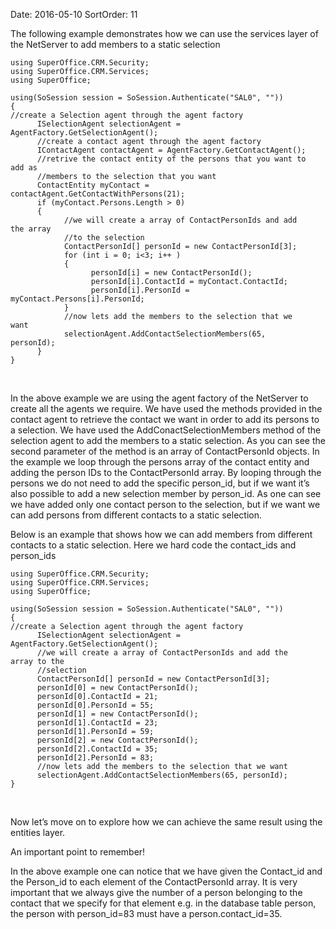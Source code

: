 Date: 2016-05-10
SortOrder: 11

The following example demonstrates how we can use the services layer of the NetServer to add members to a static selection

```
using SuperOffice.CRM.Security;
using SuperOffice.CRM.Services;
using SuperOffice;
 
using(SoSession session = SoSession.Authenticate("SAL0", ""))
{
//create a Selection agent through the agent factory
      ISelectionAgent selectionAgent =
AgentFactory.GetSelectionAgent();
      //create a contact agent through the agent factory
      IContactAgent contactAgent = AgentFactory.GetContactAgent();
      //retrive the contact entity of the persons that you want to
add as
      //members to the selection that you want
      ContactEntity myContact =
contactAgent.GetContactWithPersons(21);
      if (myContact.Persons.Length > 0)
      {
            //we will create a array of ContactPersonIds and add
the array
            //to the selection
            ContactPersonId[] personId = new ContactPersonId[3];
            for (int i = 0; i<3; i++ )
            {
                  personId[i] = new ContactPersonId();
                  personId[i].ContactId = myContact.ContactId;
                  personId[i].PersonId =
myContact.Persons[i].PersonId;  
            }
            //now lets add the members to the selection that we
want
            selectionAgent.AddContactSelectionMembers(65,
personId);
      }
}
```

 

In the above example we are using the agent factory of the NetServer to create all the agents we require. We have used the methods provided in the contact agent to retrieve the contact we want in order to add its persons to a selection. We have used the AddConactSelectionMembers method of the selection agent to add the members to a static selection. As you can see the second parameter of the method is an array of ContactPersonId objects. In the example we loop through the persons array of the contact entity and adding the person IDs to the ContactPersonId array. By looping through the persons we do not need to add the specific person\_id, but if we want it’s also possible to add a new selection member by person\_id. As one can see we have added only one contact person to the selection, but if we want we can add persons from different contacts to a static selection.

Below is an example that shows how we can add members from different contacts to a static selection. Here we hard code the contact\_ids and person\_ids

```
using SuperOffice.CRM.Security;
using SuperOffice.CRM.Services;
using SuperOffice;
 
using(SoSession session = SoSession.Authenticate("SAL0", ""))
{
//create a Selection agent through the agent factory
      ISelectionAgent selectionAgent =
AgentFactory.GetSelectionAgent();
      //we will create a array of ContactPersonIds and add the
array to the
      //selection
      ContactPersonId[] personId = new ContactPersonId[3];
      personId[0] = new ContactPersonId();
      personId[0].ContactId = 21;
      personId[0].PersonId = 55;
      personId[1] = new ContactPersonId();
      personId[1].ContactId = 23;
      personId[1].PersonId = 59;
      personId[2] = new ContactPersonId();
      personId[2].ContactId = 35;
      personId[2].PersonId = 83;
      //now lets add the members to the selection that we want
      selectionAgent.AddContactSelectionMembers(65, personId);
}
```

 

Now let’s move on to explore how we can achieve the same result using the entities layer.

An important point to remember!

In the above example one can notice that we have given the Contact\_id and the Person\_id to each element of the ContactPersonId array. It is very important that we always give the number of a person belonging to the contact that we specify for that element e.g. in the database table person, the person with person\_id=83 must have a person.contact\_id=35.
